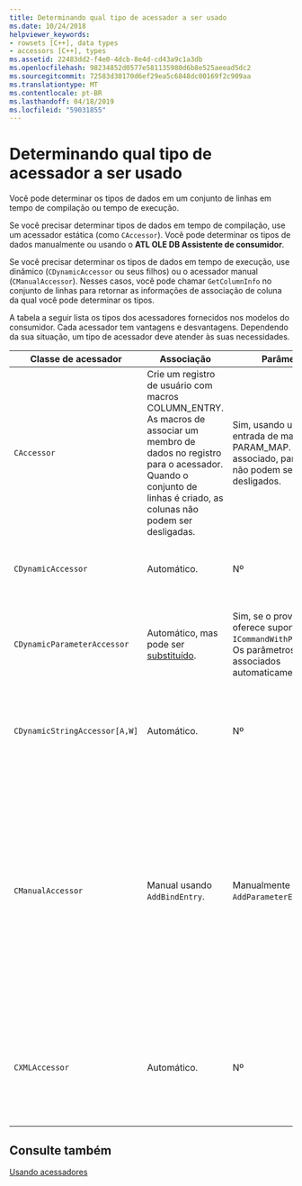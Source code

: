 ```yaml
---
title: Determinando qual tipo de acessador a ser usado
ms.date: 10/24/2018
helpviewer_keywords:
- rowsets [C++], data types
- accessors [C++], types
ms.assetid: 22483dd2-f4e0-4dcb-8e4d-cd43a9c1a3db
ms.openlocfilehash: 98234852d0577e581135980d6b8e525aeead5dc2
ms.sourcegitcommit: 72583d30170d6ef29ea5c6848dc00169f2c909aa
ms.translationtype: MT
ms.contentlocale: pt-BR
ms.lasthandoff: 04/18/2019
ms.locfileid: "59031855"
---
```

# <a name="determining-which-type-of-accessor-to-use"></a>Determinando qual tipo de acessador a ser usado

Você pode determinar os tipos de dados em um conjunto de linhas em tempo de compilação ou tempo de execução.

Se você precisar determinar tipos de dados em tempo de compilação, use um acessador estática (como `CAccessor`). Você pode determinar os tipos de dados manualmente ou usando o **ATL OLE DB Assistente de consumidor**.

Se você precisar determinar os tipos de dados em tempo de execução, use dinâmico (`CDynamicAccessor` ou seus filhos) ou o acessador manual (`CManualAccessor`). Nesses casos, você pode chamar `GetColumnInfo` no conjunto de linhas para retornar as informações de associação de coluna da qual você pode determinar os tipos.

A tabela a seguir lista os tipos dos acessadores fornecidos nos modelos do consumidor. Cada acessador tem vantagens e desvantagens. Dependendo da sua situação, um tipo de acessador deve atender às suas necessidades.

|Classe de acessador|Associação|Parâmetro|Comentário|
|--------------------|-------------|---------------|-------------|
|`CAccessor`|Crie um registro de usuário com macros COLUMN_ENTRY. As macros de associar um membro de dados no registro para o acessador. Quando o conjunto de linhas é criado, as colunas não podem ser desligadas.|Sim, usando uma entrada de macro PARAM_MAP. Uma vez associado, parâmetros não podem ser desligados.|Acessador mais rápido devido à pequena quantidade de código.|
|`CDynamicAccessor`|Automático.|Nº|É útil se você não souber o tipo de dados em um conjunto de linhas.|
|`CDynamicParameterAccessor`|Automático, mas pode ser [substituído](../../data/oledb/overriding-a-dynamic-accessor.md).|Sim, se o provedor oferece suporte a `ICommandWithParameters`. Os parâmetros associados automaticamente.|Mais lento do que `CDynamicAccessor` , mas útil para chamar procedimentos armazenados genéricos.|
|`CDynamicStringAccessor[A,W]`|Automático.|Nº|Recupera os dados acessados do armazenamento de dados como dados de cadeia de caracteres.|
|`CManualAccessor`|Manual usando `AddBindEntry`.|Manualmente usando `AddParameterEntry`.|Fast; parâmetros e colunas associadas a apenas uma vez. Você determinar o tipo de dados a serem usados. (Consulte [DBVIEWER](https://github.com/Microsoft/VCSamples) exemplo para obter um exemplo.) Requer mais código que `CDynamicAccessor` ou `CAccessor`. É mais semelhante a chamar diretamente o banco de dados OLE.|
|`CXMLAccessor`|Automático.|Nº|Recupera os dados acessados do armazenamento de dados como dados de cadeia de caracteres e formatos de dados marcados como XML.|

## <a name="see-also"></a>Consulte também

[Usando acessadores](../../data/oledb/using-accessors.md)